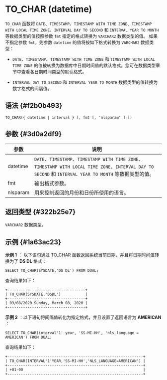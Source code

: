 TO_CHAR (datetime) 
=======================================



`TO_CHAR` 函数将 `DATE`、`TIMESTAMP`、`TIMESTAMP WITH TIME ZONE`、`TIMESTAMP WITH LOCAL TIME ZONE`、`INTERVAL DAY TO SECOND` 和 `INTERVAL YEAR TO MONTH` 等数据类型的值按照参数 `fmt` 指定的格式转换为 `VARCHAR2` 数据类型的值。 如果不指定参数 `fmt`，则参数 `datetime` 的值将按如下格式转换为 `VARCHAR2` 数据类型：

* `DATE`、`TIMESTAMP`、`TIMESTAMP WITH TIME ZONE` 和 `TIMESTAMP WITH LOCAL TIME ZONE` 的值被转换为数据库中日期时间值的默认格式。您可在数据类型章节中查看各日期时间类型的默认格式。

  

* `INTERVAL DAY TO SECOND` 和 `INTERVAL YEAR TO MONTH` 数据类型的值转换为数字格式的间隔值。

  




语法 {#f2b0b493}
--------------

    TO_CHAR({ datetime | interval } [, fmt [, 'nlsparam' ] ])



参数 {#3d0a2df9}
--------------



|    参数    |                                                                     说明                                                                      |
|----------|---------------------------------------------------------------------------------------------------------------------------------------------|
| datetime | `DATE`、`TIMESTAMP`、`TIMESTAMP WITH TIME ZONE`、`TIMESTAMP WITH LOCAL TIME ZONE`、`INTERVAL DAY TO SECOND` 和 `INTERVAL YEAR TO MONTH` 等数据类型的值。 |
| fmt      | 输出格式参数。                                                                                                                                     |
| nlsparam | 用来控制返回的月份和日份所使用的语言。                                                                                                                         |



返回类型 {#322b25e7}
----------------

`VARCHAR2` 数据类型。

示例 {#1a63ac23}
--------------

**示例 1** ： 以下语句通过 TO_CHAR 函数返回系统当前日期，并且将日期时间值转换为了 **DS DL** 格式：

    SELECT TO_CHAR(SYSDATE,'DS DL') FROM DUAL;



查询结果如下：

    +-----------------------------------+
    | TO_CHAR(SYSDATE,'DSDL')           |
    +-----------------------------------+
    | 03/08/2020 Sunday, March 08, 2020 |
    +-----------------------------------+



**示例 2** ：以下语句将间隔值转化为指定格式，并且设置了返回语言为 **AMERICAN** ：

    SELECT TO_CHAR(interval'1' year, 'SS-MI-HH', 'nls_language = AMERICAN') FROM DUAL;



查询结果如下：

    +-------------------------------------------------------------+
    | TO_CHAR(INTERVAL'1'YEAR,'SS-MI-HH','NLS_LANGUAGE=AMERICAN') |
    +-------------------------------------------------------------+
    | +01-00                                                      |
    +-------------------------------------------------------------+


